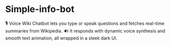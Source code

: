 # Simple-info-bot
🎙️ Voice Wiki Chatbot lets you type or speak questions and fetches real-time summaries from Wikipedia. 🔊 It responds with dynamic voice synthesis and smooth text animation, all wrapped in a sleek dark UI.
